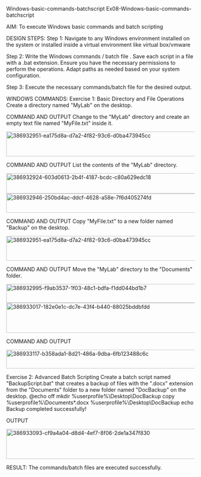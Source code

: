 Windows-basic-commands-batchscript
Ex08-Windows-basic-commands-batchscript

AIM:
To execute Windows basic commands and batch scripting

DESIGN STEPS:
Step 1:
Navigate to any Windows environment installed on the system or installed inside a virtual environment like virtual box/vmware

Step 2:
Write the Windows commands / batch file . Save each script in a file with a .bat extension. Ensure you have the necessary permissions to perform the operations. Adapt paths as needed based on your system configuration.

Step 3:
Execute the necessary commands/batch file for the desired output.

WINDOWS COMMANDS:
Exercise 1: Basic Directory and File Operations
Create a directory named "MyLab" on the desktop.

COMMAND AND OUTPUT
Change to the "MyLab" directory and create an empty text file named "MyFile.txt" inside it.

<img width="746" height="66" alt="386932951-ea175d8a-d7a2-4f82-93c6-d0ba473945cc" src="https://github.com/user-attachments/assets/fc7bdd56-b7eb-4e88-a4fc-444f11596bb7" />


COMMAND AND OUTPUT
List the contents of the "MyLab" directory.


<img width="686" height="54" alt="386932924-603d0613-2b4f-4187-bcdc-c80a629edc18" src="https://github.com/user-attachments/assets/27955577-00f5-477d-be29-7a97a3024969" />



<img width="777" height="51" alt="386932946-250bd4ac-ddcf-4628-a58e-7f6d405274fd" src="https://github.com/user-attachments/assets/6a464418-375a-43b6-b1c7-c2601edc00d1" />


COMMAND AND OUTPUT
Copy "MyFile.txt" to a new folder named "Backup" on the desktop.


<img width="746" height="66" alt="386932951-ea175d8a-d7a2-4f82-93c6-d0ba473945cc" src="https://github.com/user-attachments/assets/2667ae5f-5933-4ce3-aa43-113c1906bac2" />



COMMAND AND OUTPUT
Move the "MyLab" directory to the "Documents" folder.


<img width="952" height="50" alt="386932995-f9ab3537-1f03-48c1-bdfa-f1dd044bd1b7" src="https://github.com/user-attachments/assets/226130a3-0911-4c09-ac92-8aab2d042462" />



<img width="714" height="80" alt="386933017-182e0e1c-dc7e-43f4-b440-88025bddbfdd" src="https://github.com/user-attachments/assets/6a82196e-5d1f-4fcb-b078-b20451464abc" />


COMMAND AND OUTPUT

<img width="952" height="50" alt="386933117-b358ada1-8d21-486a-9dba-6fb123488c6c" src="https://github.com/user-attachments/assets/55777dbb-ed5a-4ea3-8bc2-f4705abaa66e" />


Exercise 2: Advanced Batch Scripting
Create a batch script named "BackupScript.bat" that creates a backup of files with the ".docx" extension from the "Documents" folder to a new folder named "DocBackup" on the desktop. @echo off mkdir %userprofile%\Desktop\DocBackup copy %userprofile%\Documents*.docx %userprofile%\Desktop\DocBackup echo Backup completed successfully!

OUTPUT

<img width="714" height="80" alt="386933093-cf9a4a04-d8d4-4ef7-8f06-2de1a347f830" src="https://github.com/user-attachments/assets/e470e057-0be4-4536-9ddd-80a25a46e704" />


RESULT:
The commands/batch files are executed successfully.
